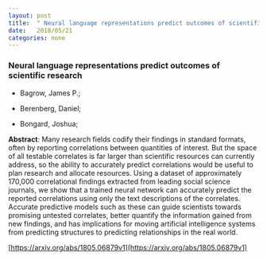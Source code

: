 ```yaml
---
layout: post
title:  " Neural language representations predict outcomes of scientific research"
date:   2018/05/21
categories: none
---
```




### Neural language representations predict outcomes of scientific research



* Bagrow, James P.; 

* Berenberg, Daniel; 

* Bongard, Joshua; 





**Abstract**:  Many research fields codify their findings in standard formats, often by reporting correlations between quantities of interest. But the space of all testable correlates is far larger than scientific resources can currently address, so the ability to accurately predict correlations would be useful to plan research and allocate resources. Using a dataset of approximately 170,000 correlational findings extracted from leading social science journals, we show that a trained neural network can accurately predict the reported correlations using only the text descriptions of the correlates. Accurate predictive models such as these can guide scientists towards promising untested correlates, better quantify the information gained from new findings, and has implications for moving artificial intelligence systems from predicting structures to predicting relationships in the real world. 



 [https://arxiv.org/abs/1805.06879v1](https://arxiv.org/abs/1805.06879v1) 

